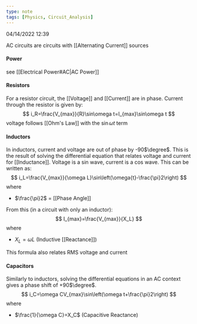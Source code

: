 ```yaml
---
type: note
tags: [Physics, Circuit_Analysis]
---
```

04/14/2022 12:39

 

AC circuits are circuits with [[Alternating Current]] sources

#### Power
see [[Electrical Power#AC|AC Power]]

#### Resistors
For a resistor circuit, the [[Voltage]] and [[Current]] are in phase. Current through the resistor is given by:
$$
i_R=\frac{V_{max}}{R}\sin\omega t=I_{max}\sin\omega t
$$
voltage follows [[Ohm's Law]] with the $\sin\omega t$ term

#### Inductors
In inductors, current and voltage are out of phase by -90$\degree$. This is the result of solving the differential equation that relates voltage and current for [[Inductance]]. Voltage is a sin wave, current is a cos wave. This can be written as:
$$
i_L=\frac{V_{max}}{\omega L}\sin\left(\omega{t}-\frac{\pi}2\right)
$$
where
- $\frac{\pi}2$ = [[Phase Angle]]

From this (in a circuit with only an inductor):
$$
I_{max}=\frac{V_{max}}{X_L}
$$
where
- $X_L=\omega L$ (Inductive [[Reactance]])

This formula also relates RMS voltage and current

#### Capacitors
Similarly to inductors, solving the differential equations in an AC context gives a phase shift of +90$\degree$.
$$
i_C=\omega CV_{max}\sin\left(\omega t+\frac{\pi}2\right)
$$
where
- $\frac{1}{\omega C}=X_C$ (Capacitive Reactance)